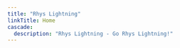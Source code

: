 ```yaml
---
title: "Rhys Lightning" 
linkTitle: Home
cascade: 
  description: "Rhys Lightning - Go Rhys Lightning!"
---
```


